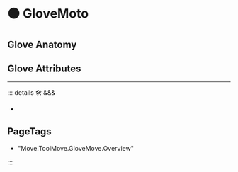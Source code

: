 
# 🟠 <move>GloveMoto</move>

## Glove Anatomy

## Glove Attributes

---

<!-- =================================================== -->
<!-- =================================================== -->
<!-- =================================================== -->
<!-- =================================================== -->
<!-- =================================================== -->
::: details 🛠 <dev>&&&</dev>

-

<h2>PageTags</h2>

- "Move.ToolMove.GloveMove.Overview"

:::
